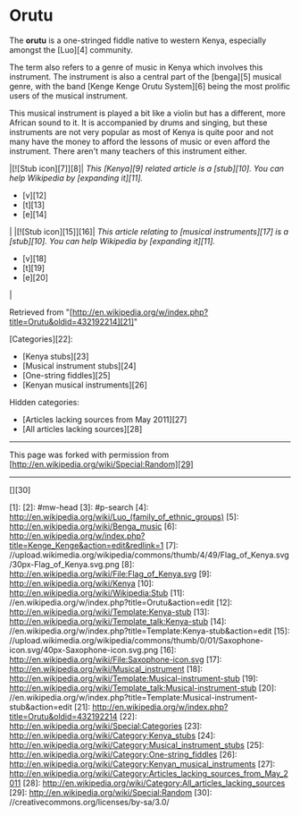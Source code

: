 # Orutu

The **orutu** is a one-stringed fiddle native to western Kenya, especially 
amongst the [Luo][4] community.

The term also refers to a genre of music in Kenya which involves this instrument. 
The instrument is also a central part of the [benga][5] musical genre, with 
the band [Kenge Kenge Orutu System][6] being the most prolific users of the 
musical instrument.

This musical instrument is played a bit like a violin but has a different, 
more African sound to it. It is accompanied by drums and singing, but these 
instruments are not very popular as most of Kenya is quite poor and not many 
have the money to afford the lessons of music or even afford the instrument. 
There aren't many teachers of this instrument either.

|[![Stub icon][7]][8]|
_This [Kenya][9] related article is a [stub][10]. You can help Wikipedia by [expanding it][11]._

* [v][12]
* [t][13]
* [e][14]

|
|[![Stub icon][15]][16]|
_This article relating to [musical instruments][17] is a [stub][10]. You can help Wikipedia by [expanding it][11]._

* [v][18]
* [t][19]
* [e][20]

|

Retrieved from "[http://en.wikipedia.org/w/index.php?title=Orutu&oldid=432192214][21]"

[Categories][22]: 

* [Kenya stubs][23]
* [Musical instrument stubs][24]
* [One-string fiddles][25]
* [Kenyan musical instruments][26]

 Hidden categories: 

* [Articles lacking sources from May 2011][27]
* [All articles lacking sources][28]

----

This page was forked with permission from [http://en.wikipedia.org/wiki/Special:Random][29]

----

[][30]

[1]: 
[2]: #mw-head
[3]: #p-search
[4]: http://en.wikipedia.org/wiki/Luo_(family_of_ethnic_groups)
[5]: http://en.wikipedia.org/wiki/Benga_music
[6]: http://en.wikipedia.org/w/index.php?title=Kenge_Kenge&action=edit&redlink=1
[7]: //upload.wikimedia.org/wikipedia/commons/thumb/4/49/Flag_of_Kenya.svg/30px-Flag_of_Kenya.svg.png
[8]: http://en.wikipedia.org/wiki/File:Flag_of_Kenya.svg
[9]: http://en.wikipedia.org/wiki/Kenya
[10]: http://en.wikipedia.org/wiki/Wikipedia:Stub
[11]: //en.wikipedia.org/w/index.php?title=Orutu&action=edit
[12]: http://en.wikipedia.org/wiki/Template:Kenya-stub
[13]: http://en.wikipedia.org/wiki/Template_talk:Kenya-stub
[14]: //en.wikipedia.org/w/index.php?title=Template:Kenya-stub&action=edit
[15]: //upload.wikimedia.org/wikipedia/commons/thumb/0/01/Saxophone-icon.svg/40px-Saxophone-icon.svg.png
[16]: http://en.wikipedia.org/wiki/File:Saxophone-icon.svg
[17]: http://en.wikipedia.org/wiki/Musical_instrument
[18]: http://en.wikipedia.org/wiki/Template:Musical-instrument-stub
[19]: http://en.wikipedia.org/wiki/Template_talk:Musical-instrument-stub
[20]: //en.wikipedia.org/w/index.php?title=Template:Musical-instrument-stub&action=edit
[21]: http://en.wikipedia.org/w/index.php?title=Orutu&oldid=432192214
[22]: http://en.wikipedia.org/wiki/Special:Categories
[23]: http://en.wikipedia.org/wiki/Category:Kenya_stubs
[24]: http://en.wikipedia.org/wiki/Category:Musical_instrument_stubs
[25]: http://en.wikipedia.org/wiki/Category:One-string_fiddles
[26]: http://en.wikipedia.org/wiki/Category:Kenyan_musical_instruments
[27]: http://en.wikipedia.org/wiki/Category:Articles_lacking_sources_from_May_2011
[28]: http://en.wikipedia.org/wiki/Category:All_articles_lacking_sources
[29]: http://en.wikipedia.org/wiki/Special:Random
[30]: //creativecommons.org/licenses/by-sa/3.0/